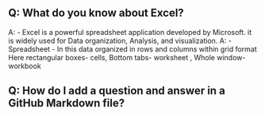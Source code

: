 ## Q: What do you know about Excel?
A: - Excel is a powerful spreadsheet application developed by Microsoft. it is widely used for Data organization, Analysis, and visualization.
A: - Spreadsheet - In this data organized in rows and columns within grid format Here rectangular boxes- cells, Bottom tabs- worksheet , Whole window- workbook


## Q: How do I add a question and answer in a GitHub Markdown file?

